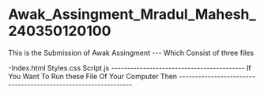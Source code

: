 # Awak_Assingment_Mradul_Mahesh_240350120100
This is the Submission of Awak Assingment
--- Which Consist of three files

-Index.html
Styles.css
Script.js
------------------------------------------ If You Want To Run these File Of Your Computer Then ---------------------------------------------------------------
